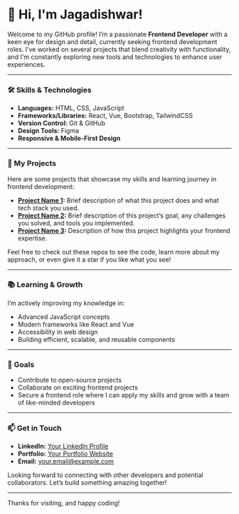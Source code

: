 # 👋 Hi, I'm Jagadishwar!

Welcome to my GitHub profile! I’m a passionate **Frontend Developer** with a keen eye for design and detail, currently seeking frontend development roles. I’ve worked on several projects that blend creativity with functionality, and I'm constantly exploring new tools and technologies to enhance user experiences.

---

### 🛠️ Skills & Technologies
- **Languages:** HTML, CSS, JavaScript
- **Frameworks/Libraries:** React, Vue, Bootstrap, TailwindCSS
- **Version Control:** Git & GitHub
- **Design Tools:** Figma
- **Responsive & Mobile-First Design**

---

### 🚀 My Projects

Here are some projects that showcase my skills and learning journey in frontend development:

- **[Project Name 1](link-to-project-1):** Brief description of what this project does and what tech stack you used.
- **[Project Name 2](link-to-project-2):** Brief description of this project’s goal, any challenges you solved, and tools you implemented.
- **[Project Name 3](link-to-project-3):** Description of how this project highlights your frontend expertise.

Feel free to check out these repos to see the code, learn more about my approach, or even give it a star if you like what you see!

---

### 📚 Learning & Growth

I’m actively improving my knowledge in:
- Advanced JavaScript concepts
- Modern frameworks like React and Vue
- Accessibility in web design
- Building efficient, scalable, and reusable components

---

### 🎯 Goals

- Contribute to open-source projects
- Collaborate on exciting frontend projects
- Secure a frontend role where I can apply my skills and grow with a team of like-minded developers

---

### 📫 Get in Touch

- **LinkedIn:** [Your LinkedIn Profile](link-to-linkedin)
- **Portfolio:** [Your Portfolio Website](link-to-portfolio)
- **Email:** [your.email@example.com](mailto:your.email@example.com)

Looking forward to connecting with other developers and potential collaborators. Let’s build something amazing together!

---

Thanks for visiting, and happy coding!
